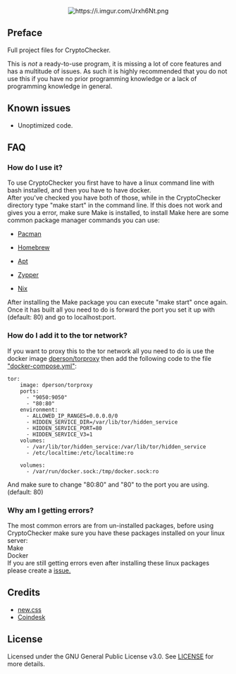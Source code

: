 <p align="center">
  <img src="https://i.imgur.com/Jrxh6Nt.png" alt="https://i.imgur.com/Jrxh6Nt.png" class="transparent">
</p>

## Preface
Full project files for CryptoChecker.

This is *not* a ready-to-use program, it is missing a lot of core features and has a multitude of issues. As such it is highly recommended that you do not use this if you have no prior programming knowledge or a lack of programming knowledge in general.

## Known issues
- Unoptimized code.

## FAQ

### How do I use it?
To use CryptoChecker you first have to have a linux command line with bash installed, and then you have to have docker.<br />
After you've checked you have both of those, while in the CryptoChecker directory type "make start" in the command line. If this does not work and gives you a error, make sure Make is installed, to install Make here are some common package manager commands you can use: <br />
+ [Pacman](https://bit.ly/3w0TSgB) <br />
* [Homebrew](https://bit.ly/3VNJzXC) <br />
- [Apt](https://bit.ly/3IKqXoD) <br />
+ [Zypper](https://bit.ly/3CtxRKV) <br />
* [Nix](https://bit.ly/3QgUQyp) <br />

After installing the Make package you can execute "make start" once again. Once it has built all you need to do is forward the port you set it up with (default: 80) and go to localhost:port.

### How do I add it to the tor network?
If you want to proxy this to the tor network all you need to do is use the docker image [dperson/torproxy](https://bit.ly/3IKrNlh) then add the following code to the file ["docker-compose.yml"](https://bit.ly/3jPn5Ih):

```
tor:
    image: dperson/torproxy
    ports:
      - "9050:9050"
      - "80:80"
    environment:
      - ALLOWED_IP_RANGES=0.0.0.0/0
      - HIDDEN_SERVICE_DIR=/var/lib/tor/hidden_service
      - HIDDEN_SERVICE_PORT=80
      - HIDDEN_SERVICE_V3=1
    volumes:
      - /var/lib/tor/hidden_service:/var/lib/tor/hidden_service
      - /etc/localtime:/etc/localtime:ro
      
    volumes:
      - /var/run/docker.sock:/tmp/docker.sock:ro
```
      
And make sure to change "80:80" and "80" to the port you are using. (default: 80)

### Why am I getting errors?
The most common errors are from un-installed packages, before using CryptoChecker make sure you have these packages installed on your linux server: <br />
Make <br />
Docker <br />
If you are still getting errors even after installing these linux packages please create a [issue.](https://github.com/cazamir/CryptoChecker/issues)


## Credits
- [new.css](https://github.com/xz/new.css-site) <br />
- [Coindesk](https://coindesk.com)

## License
Licensed under the GNU General Public License v3.0. See [LICENSE](https://github.com/stellar/CryptoChecker/blob/master/LICENSE) for more details.
